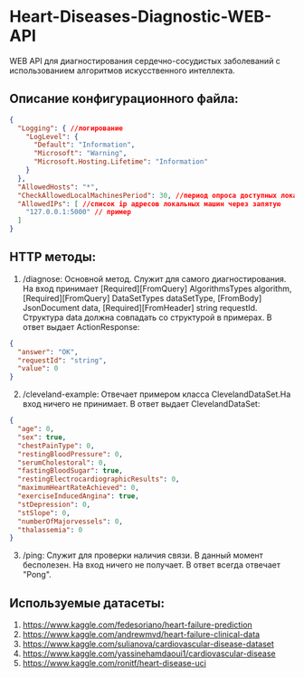 # Heart-Diseases-Diagnostic-WEB-API
WEB API для диагностирования сердечно-сосудистых заболеваний с использованием алгоритмов искусственного интеллекта.

## Описание конфигурационного файла:
```json
{
  "Logging": { //логирование
    "LogLevel": {
      "Default": "Information",
      "Microsoft": "Warning",
      "Microsoft.Hosting.Lifetime": "Information"
    }
  },
  "AllowedHosts": "*",
  "CheckAllowedLocalMachinesPeriod": 30, //период опроса доступных локальных машин из списка AllowedIPs
  "AllowedIPs": [ //список ip адресов локальных машин через запятую
    "127.0.0.1:5000" // пример
  ]
}
```

## HTTP методы:
1) /diagnose: Основной метод. Служит для самого диагностирования. На вход принимает [Required][FromQuery] AlgorithmsTypes algorithm, [Required][FromQuery] DataSetTypes dataSetType, [FromBody] JsonDocument data, [Required][FromHeader] string requestId.
    Структура data должна совпадать со структурой в примерах.
    В ответ выдает ActionResponse:
```json
{
  "answer": "OK",
  "requestId": "string",
  "value": 0
}
```
2) /cleveland-example: Отвечает примером класса ClevelandDataSet.На вход ничего не принимает. В ответ выдает ClevelandDataSet:
```json
{
  "age": 0,
  "sex": true,
  "chestPainType": 0,
  "restingBloodPressure": 0,
  "serumCholestoral": 0,
  "fastingBloodSugar": true,
  "restingElectrocardiographicResults": 0,
  "maximumHeartRateAchieved": 0,
  "exerciseInducedAngina": true,
  "stDepression": 0,
  "stSlope": 0,
  "numberOfMajorvessels": 0,
  "thalassemia": 0
}
```
3) /ping: Служит для проверки наличия связи. В данный момент бесполезен. На вход ничего не получает. В ответ всегда отвечает "Pong".

## Используемые датасеты:
1) https://www.kaggle.com/fedesoriano/heart-failure-prediction
2) https://www.kaggle.com/andrewmvd/heart-failure-clinical-data
3) https://www.kaggle.com/sulianova/cardiovascular-disease-dataset
4) https://www.kaggle.com/yassinehamdaoui1/cardiovascular-disease
5) https://www.kaggle.com/ronitf/heart-disease-uci

